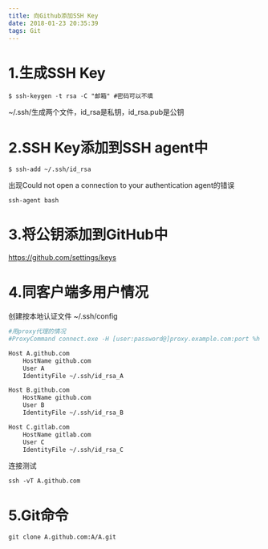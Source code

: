 ```yaml
---
title: 向Github添加SSH Key
date: 2018-01-23 20:35:39
tags: Git
---
```


# 1.生成SSH Key

~~~
$ ssh-keygen -t rsa -C "邮箱" #密码可以不填
~~~

~/.ssh/生成两个文件，id_rsa是私钥，id_rsa.pub是公钥

# 2.SSH Key添加到SSH agent中
~~~
$ ssh-add ~/.ssh/id_rsa
~~~
出现Could not open a connection to your authentication agent的错误
~~~
ssh-agent bash
~~~

# 3.将公钥添加到GitHub中
https://github.com/settings/keys

# 4.同客户端多用户情况
创建按本地认证文件 ~/.ssh/config
~~~bash
#用proxy代理的情况
#ProxyCommand connect.exe -H [user:password@]proxy.example.com:port %h %p

Host A.github.com
    HostName github.com
    User A
    IdentityFile ~/.ssh/id_rsa_A

Host B.github.com
    HostName github.com
    User B
    IdentityFile ~/.ssh/id_rsa_B

Host C.gitlab.com
    HostName gitlab.com
    User C
    IdentityFile ~/.ssh/id_rsa_C
~~~

连接测试
~~~
ssh -vT A.github.com
~~~

# 5.Git命令
~~~
git clone A.github.com:A/A.git
~~~
